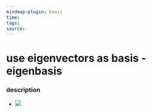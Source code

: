 ```yaml
---
mindmap-plugin: basic
time: 
tags: 
source:
---
```

# use eigenvectors as basis - eigenbasis
### description
- ![](https://i.imgur.com/PQafO45.png)
